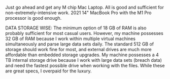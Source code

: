 Just go ahead and get any M chip Mac Laptop. All is good and sufficient for non-extremely-intensive work.
	2021 14" MacBook Pro with the M1 Pro processor is good enough.

DATA STORAGE WISE:
	The minimum option of 18 GB of RAM is also probably sufficient for most casual
	users. However, my machine possesses 32 GB of RAM because I work within multiple
	virtual machines simultaneously and parse large data sets daily. The standard 512 GB
	of storage should work fine for most, and external drives are much more affordable
	than embedded storage upgrades. My machine possesses a 4 TB internal storage drive
	because I work with large data sets (breach data) and need the fastest possible drive
	when working with the files. While these are great specs, I overpaid for the luxury.
	